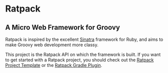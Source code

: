 # Ratpack

## A Micro Web Framework for Groovy

Ratpack is inspired by the excellent [Sinatra](http://www.sinatrarb.com/) framework for Ruby, and aims to make Groovy web development more classy.

This project is the Ratpack API on which the framework is built. If you want to get started with a Ratpack project, you should check out the [Ratpack Project Template](http://github.com/tlberglund/ratpack-template) or the [Ratpack Gradle Plugin](http://github.com/tlberglund/ratpack-plugin).
